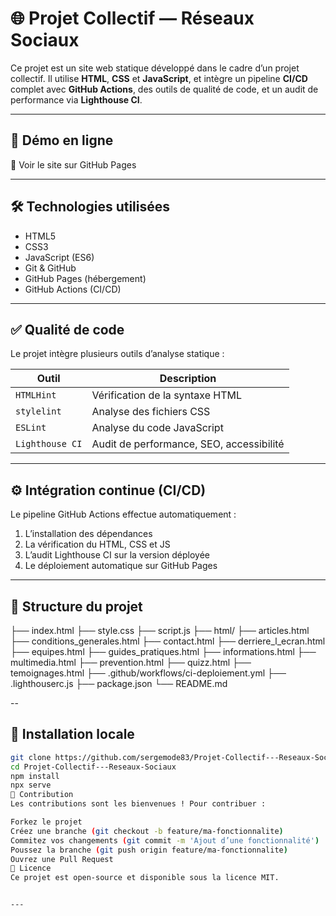# 🌐 Projet Collectif — Réseaux Sociaux

Ce projet est un site web statique développé dans le cadre d’un projet collectif. Il utilise **HTML**, **CSS** et **JavaScript**, et intègre un pipeline **CI/CD** complet avec **GitHub Actions**, des outils de qualité de code, et un audit de performance via **Lighthouse CI**.

---

## 🚀 Démo en ligne

🔗 Voir le site sur GitHub Pages

---

## 🛠️ Technologies utilisées

- HTML5
- CSS3
- JavaScript (ES6)
- Git & GitHub
- GitHub Pages (hébergement)
- GitHub Actions (CI/CD)

---

## ✅ Qualité de code

Le projet intègre plusieurs outils d’analyse statique :

| Outil           | Description                              |
| --------------- | ---------------------------------------- |
| `HTMLHint`      | Vérification de la syntaxe HTML          |
| `stylelint`     | Analyse des fichiers CSS                 |
| `ESLint`        | Analyse du code JavaScript               |
| `Lighthouse CI` | Audit de performance, SEO, accessibilité |

---

## ⚙️ Intégration continue (CI/CD)

Le pipeline GitHub Actions effectue automatiquement :

1. L’installation des dépendances
2. La vérification du HTML, CSS et JS
3. L’audit Lighthouse CI sur la version déployée
4. Le déploiement automatique sur GitHub Pages

---

## 📁 Structure du projet

├── index.html
├── style.css
├── script.js
├── html/
        ├── articles.html
        ├── conditions_generales.html
        ├── contact.html
        ├── derriere_l_ecran.html
        ├── equipes.html
        ├── guides_pratiques.html
        ├── informations.html
        ├── multimedia.html
        ├── prevention.html
        ├── quizz.html
        ├── temoignages.html
├── .github/workflows/ci-deploiement.yml
├── .lighthouserc.js
├── package.json
└── README.md

--

## 🧪 Installation locale

```bash
git clone https://github.com/sergemode83/Projet-Collectif---Reseaux-Sociaux.git
cd Projet-Collectif---Reseaux-Sociaux
npm install
npx serve
🤝 Contribution
Les contributions sont les bienvenues ! Pour contribuer :

Forkez le projet
Créez une branche (git checkout -b feature/ma-fonctionnalite)
Commitez vos changements (git commit -m 'Ajout d’une fonctionnalité')
Poussez la branche (git push origin feature/ma-fonctionnalite)
Ouvrez une Pull Request
📄 Licence
Ce projet est open-source et disponible sous la licence MIT.


---
```
